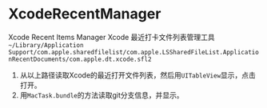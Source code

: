 # XcodeRecentManager
Xcode Recent Items Manager Xcode 最近打卡文件列表管理工具
`~/Library/Application Support/com.apple.sharedfilelist/com.apple.LSSharedFileList.ApplicationRecentDocuments/com.apple.dt.xcode.sfl2`
1.  从以上路径读取Xcode的最近打开文件列表，然后用`UITableView`显示，点击打开。  
2. 用`MacTask.bundle`的方法读取git分支信息，并显示。  


